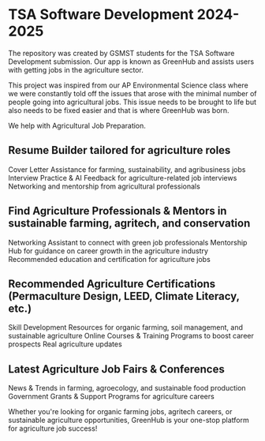 # TSA Software Development 2024-2025
The repository was created by GSMST students for the TSA Software Development submission. Our app is known as GreenHub and assists users with getting jobs in the agriculture sector.

This project was inspired from our AP Environmental Science class where we were constantly told off the issues that arose with the minimal number of people going into agricultural jobs. This issue needs to be brought to life but also needs to be fixed easier and that is where GreenHub was born.

We help with Agricultural Job Preparation.

## Resume Builder tailored for agriculture roles
Cover Letter Assistance for farming, sustainability, and agribusiness jobs
Interview Practice & AI Feedback for agriculture-related job interviews
Networking and mentorship from agricultural professionals

## Find Agriculture Professionals & Mentors in sustainable farming, agritech, and conservation
Networking Assistant to connect with green job professionals
Mentorship Hub for guidance on career growth in the agriculture industry
Recommended education and certification for agriculture jobs

## Recommended Agriculture Certifications (Permaculture Design, LEED, Climate Literacy, etc.)
Skill Development Resources for organic farming, soil management, and sustainable agriculture
Online Courses & Training Programs to boost career prospects
Real agriculture updates

## Latest Agriculture Job Fairs & Conferences
News & Trends in farming, agroecology, and sustainable food production
Government Grants & Support Programs for agriculture careers

Whether you're looking for organic farming jobs, agritech careers, or sustainable agriculture opportunities, GreenHub is your one-stop platform for agriculture job success! 
